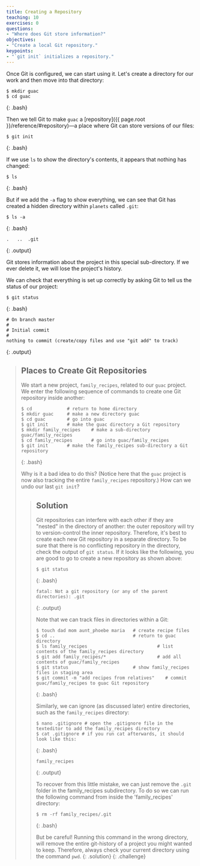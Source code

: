 ```yaml
---
title: Creating a Repository
teaching: 10
exercises: 0
questions:
- "Where does Git store information?"
objectives:
- "Create a local Git repository."
keypoints:
- "`git init` initializes a repository."
---
```


Once Git is configured,
we can start using it.
Let's create a directory for our work and then move into that directory:

~~~
$ mkdir guac
$ cd guac
~~~
{: .bash}

Then we tell Git to make `guac` a [repository]({{ page.root }}/reference/#repository)—a place where
Git can store versions of our files:

~~~
$ git init
~~~
{: .bash}

If we use `ls` to show the directory's contents,
it appears that nothing has changed:

~~~
$ ls
~~~
{: .bash}

But if we add the `-a` flag to show everything,
we can see that Git has created a hidden directory within `planets` called `.git`:

~~~
$ ls -a
~~~
{: .bash}

~~~
.	..	.git
~~~
{: .output}

Git stores information about the project in this special sub-directory.
If we ever delete it,
we will lose the project's history.

We can check that everything is set up correctly
by asking Git to tell us the status of our project:

~~~
$ git status
~~~
{: .bash}

~~~
# On branch master
#
# Initial commit
#
nothing to commit (create/copy files and use "git add" to track)
~~~
{: .output}

> ## Places to Create Git Repositories
>
> We start a new project, `family_recipes`, related to our `guac` project.
> We enter the following sequence of commands to
> create one Git repository inside another:
>
> ~~~
> $ cd             # return to home directory
> $ mkdir guac     # make a new directory guac
> $ cd guac        # go into guac
> $ git init       # make the guac directory a Git repository
> $ mkdir family_recipes    # make a sub-directory guac/family_recipes
> $ cd family_recipes       # go into guac/family_recipes
> $ git init       # make the family_recipes sub-directory a Git repository
> ~~~
> {: .bash}
>
> Why is it a bad idea to do this? (Notice here that the `guac` project is now also tracking the entire `family_recipes` repository.)
> How can we undo our last `git init`?
>
> > ## Solution
> >
> > Git repositories can interfere with each other if they are "nested" in the
> > directory of another: the outer repository will try to version-control 
> > the inner repository. Therefore, it's best to create each new Git
> > repository in a separate directory. To be sure that there is no conflicting
> > repository in the directory, check the output of `git status`. If it looks
> > like the following, you are good to go to create a new repository as shown 
> > above:
> >
> > ~~~
> > $ git status
> > ~~~
> > {: .bash}
> > ~~~
> > fatal: Not a git repository (or any of the parent directories): .git
> > ~~~
> > {: .output}
> >
> > Note that we can track files in directories within a Git:
> >
> > ~~~
> > $ touch dad mom aunt_phoebe maria   # create recipe files
> > $ cd ..                             # return to guac directory
> > $ ls family_recipes                          # list contents of the family_recipes directory
> > $ git add family_recipes/*                   # add all contents of guac/family_recipes
> > $ git status                        # show family_recipes files in staging area
> > $ git commit -m "add recipes from relatives"    # commit guac/family_recipes to guac Git repository
> > ~~~
> > {: .bash}
> >
> > Similarly, we can ignore (as discussed later) entire directories, such as the `family_recipes` directory:
> >
> > ~~~
> > $ nano .gitignore # open the .gitignore file in the texteditor to add the family_recipes directory
> > $ cat .gitignore # if you run cat afterwards, it should look like this:
> > ~~~
> > {: .bash}
> >
> > ~~~
> > family_recipes
> > ~~~
> > {: .output}
> >
> > To recover from this little mistake, we can just remove the `.git`
> > folder in the family_recipes subdirectory. To do so we can run the following command from inside the 'family_recipes' directory:
> >
> > ~~~
> > $ rm -rf family_recipes/.git
> > ~~~
> > {: .bash}
> >
> > But be careful! Running this command in the wrong directory, will remove
> > the entire git-history of a project you might wanted to keep. Therefore, always check your current directory using the
> > command `pwd`.
> {: .solution}
{: .challenge}
